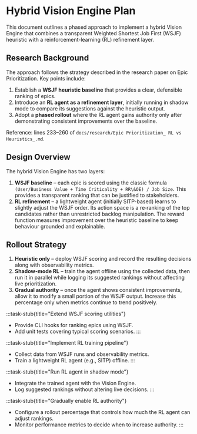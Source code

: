 # Hybrid Vision Engine Plan

This document outlines a phased approach to implement a hybrid Vision Engine that combines a transparent Weighted Shortest Job First (WSJF) heuristic with a reinforcement-learning (RL) refinement layer.

## Research Background
The approach follows the strategy described in the research paper on Epic Prioritization. Key points include:

1. Establish a **WSJF heuristic baseline** that provides a clear, defensible ranking of epics.
2. Introduce an **RL agent as a refinement layer**, initially running in shadow mode to compare its suggestions against the heuristic output.
3. Adopt a **phased rollout** where the RL agent gains authority only after demonstrating consistent improvements over the baseline.

Reference: lines 233–260 of `docs/research/Epic Prioritization_ RL vs Heuristics_.md`.

## Design Overview

The hybrid Vision Engine has two layers:

1. **WSJF baseline** – each epic is scored using the classic formula
   `(User/Business Value + Time Criticality + RR\&OE) / Job Size`.
   This provides a transparent ranking that can be justified to
   stakeholders.
2. **RL refinement** – a lightweight agent (initially SITP-based)
   learns to slightly adjust the WSJF order. Its action space is a
   re‑ranking of the top candidates rather than unrestricted backlog
   manipulation. The reward function measures improvement over the
   heuristic baseline to keep behaviour grounded and explainable.

## Rollout Strategy

1. **Heuristic only** – deploy WSJF scoring and record the resulting
   decisions along with observability metrics.
2. **Shadow-mode RL** – train the agent offline using the collected
   data, then run it in parallel while logging its suggested rankings
   without affecting live prioritization.
3. **Gradual authority** – once the agent shows consistent improvements,
   allow it to modify a small portion of the WSJF output. Increase this
   percentage only when metrics continue to trend positively.

:::task-stub{title="Extend WSJF scoring utilities"}
- Provide CLI hooks for ranking epics using WSJF.
- Add unit tests covering typical scoring scenarios.
:::

:::task-stub{title="Implement RL training pipeline"}
- Collect data from WSJF runs and observability metrics.
- Train a lightweight RL agent (e.g., SITP) offline.
:::

:::task-stub{title="Run RL agent in shadow mode"}
- Integrate the trained agent with the Vision Engine.
- Log suggested rankings without altering live decisions.
:::

:::task-stub{title="Gradually enable RL authority"}
- Configure a rollout percentage that controls how much the RL agent can adjust rankings.
- Monitor performance metrics to decide when to increase authority.
:::
